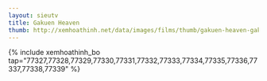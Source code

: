 ```yaml
---
layout: sieutv
title: Gakuen Heaven
thumb: http://xemhoathinh.net/data/images/films/thumb/gakuen-heaven-gakuen-heaven-2012.jpg
---
```

{% include xemhoathinh_bo tap="77327,77328,77329,77330,77331,77332,77333,77334,77335,77336,77337,77338,77339" %} 
